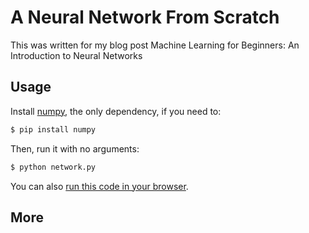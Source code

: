 # A Neural Network From Scratch
This was written for my blog post Machine Learning for Beginners: An Introduction to Neural Networks

## Usage

Install [numpy](http://www.numpy.org/), the only dependency, if you need to:

```bash
$ pip install numpy
```

Then, run it with no arguments:

```bash
$ python network.py
```

You can also [run this code in your browser](https://repl.it/@vzhou842/An-Introduction-to-Neural-Networks).

## More
